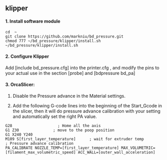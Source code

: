 ## klipper 


#### 1. Install software module
```
cd  ~
git clone https://github.com/markniu/bd_pressure.git
chmod 777 ~/bd_pressure/klipper/install.sh
~/bd_pressure/klipper/install.sh
```

#### 2. Configure Klipper

Add [include bd_pressure.cfg] into the printer.cfg , and modify the pins to your actual use in the section [probe] and [bdpressure bd_pa]

#### 3. OrcaSlicer:

1. Disable the Pressure advance in the Material settings.

2. Add the following G-code lines into the beginning of the Start_Gcode in the slicer, then it will do pressure advance calibration with your setting and automatically set the right PA value. 
```
G28                    ; Home all the axis
G1 Z30               ; move to the poop position
G1 X240 Y240   
M109 S[first_layer_temperature]      ; wait for extruder temp
; Pressure advance calibration
PA_CALIBRATE NOZZLE_TEMP=[first_layer_temperature] MAX_VOLUMETRIC=[filament_max_volumetric_speed] ACC_WALL=[outer_wall_acceleration]
```





